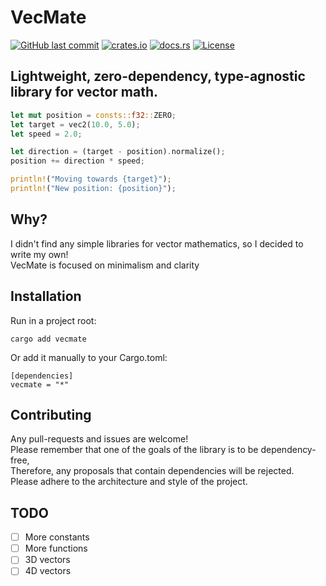 # VecMate
[![GitHub last commit](https://img.shields.io/github/last-commit/ztry8/vecmate)](https://github.com/ztry8/vecmate/commits)
[![crates.io](https://img.shields.io/crates/v/vecmate)](https://crates.io/crates/vecmate)
[![docs.rs](https://img.shields.io/docsrs/vecmate)](https://docs.rs/vecmate)
[![License](https://img.shields.io/github/license/ztry8/vecmate)](https://github.com/ztry8/vecmate/blob/main/LICENSE)
## Lightweight, zero-dependency, type-agnostic library for vector math.   
```rust
let mut position = consts::f32::ZERO;
let target = vec2(10.0, 5.0);
let speed = 2.0;

let direction = (target - position).normalize();
position += direction * speed;

println!("Moving towards {target}");
println!("New position: {position}");
```

## Why?
I didn't find any simple libraries for vector mathematics, so I decided to write my own!   
VecMate is focused on minimalism and clarity

## Installation
Run in a project root:
```
cargo add vecmate
```   
Or add it manually to your Cargo.toml:
```
[dependencies]
vecmate = "*"
```

## Contributing
Any pull-requests and issues are welcome!   
Please remember that one of the goals of the library is to be dependency-free,   
Therefore, any proposals that contain dependencies will be rejected.   
Please adhere to the architecture and style of the project.

## TODO
- [ ] More constants
- [ ] More functions
- [ ] 3D vectors
- [ ] 4D vectors
